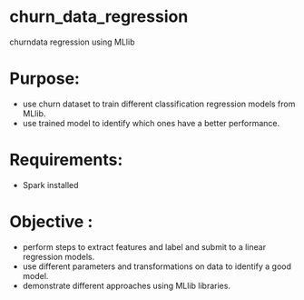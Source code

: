 # churn_data_regression
churndata regression using MLlib

# Purpose: 
- use churn dataset to train different classification regression models from MLlib.
- use trained model to identify which ones have a better performance.
		 
# Requirements: 
- Spark installed

# Objective :
- perform steps to extract features and label and submit to a linear regression models.
- use different parameters and transformations on data to identify a good model.
- demonstrate different approaches using MLlib libraries. 